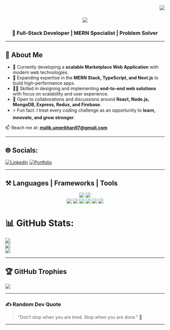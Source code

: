 <img align="right" src="https://visitor-badge.laobi.icu/badge?page_id=umermehboobkhan.umermehboobkhan" />

<h1 align="center">
  <img src="https://readme-typing-svg.herokuapp.com/?font=Righteous&size=35&center=true&vCenter=true&width=600&height=70&duration=4000&lines=Hi+There!+👋;+I'm+Umer+Mehboob+Khan!;MERN+Stack+Developer;Passionate+about+Scalable+Web+Apps" />
</h1>

<h3 align="center">🚀 Full-Stack Developer | MERN Specialist | Problem Solver</h3>

---
## 💫 About Me
- 🔭 Currently developing a **scalable Marketplace Web Application** with modern web technologies.  
- 🌱 Expanding expertise in the **MERN Stack, TypeScript, and Next.js** to build high-performance apps.  
- 👨‍💻 Skilled in designing and implementing **end-to-end web solutions** with focus on scalability and user experience.  
- 💬 Open to collaborations and discussions around **React, Node.js, MongoDB, Express, Redux, and Firebase**.  
- ⚡ Fun fact: I treat every coding challenge as an opportunity to **learn, innovate, and grow stronger**.  


📫 Reach me at: **malik.umerkhan97@gmail.com**

---

## 🌐 Socials:
[![LinkedIn](https://img.shields.io/badge/LinkedIn-%230077B5.svg?logo=linkedin&logoColor=white)](https://www.linkedin.com/in/umer-khan123/) 
[![Portfolio](https://img.shields.io/badge/Portfolio-%23FF5722.svg?logo=vercel&logoColor=white)](https://umerkhan-portfolio.netlify.app/) 

---

## ⚒️ Languages | Frameworks | Tools
<div align="center"> 
  <img src="https://skillicons.dev/icons?i=react,redux,nodejs,express,mongodb,javascript,typescript,firebase,python,nextjs" /> 
  <img src="https://skillicons.dev/icons?i=html,css,tailwind,bootstrap,postman,git,github,vscode" /><br> 
  
  <img src="https://img.shields.io/badge/GSAP-88CE02?style=for-the-badge&logo=greensock&logoColor=white" /> 
  <img src="https://img.shields.io/badge/Aceternity%20UI-000000?style=for-the-badge&logo=vercel&logoColor=white" /> 
  <img src="https://img.shields.io/badge/Locomotive%20Scroll-FF6F61?style=for-the-badge&logo=javascript&logoColor=white" /> 
  <img src="https://img.shields.io/badge/Lenis-222222?style=for-the-badge&logo=javascript&logoColor=yellow" /> 
  <img src="https://img.shields.io/badge/shadcn%2Fui-000000?style=for-the-badge&logo=radixui&logoColor=white" />
  <img src="https://img.shields.io/badge/Clerk-3B82F6?style=for-the-badge&logo=clerk&logoColor=white" />
</div>


# 📊 GitHub Stats:
![](https://github-readme-stats.vercel.app/api?username=Malik-Umer-Mehboob&theme=dark&hide_border=false&include_all_commits=true&count_private=true)<br/>
![](https://github-readme-streak-stats.herokuapp.com/?user=Malik-Umer-Mehboob&theme=dark&hide_border=false)<br/>
![](https://github-readme-stats.vercel.app/api/top-langs/?username=Malik-Umer-Mehboob&theme=dark&hide_border=false&include_all_commits=true&count_private=true&layout=compact)

---

## 🏆 GitHub Trophies
![](https://github-profile-trophy.vercel.app/?username=Malik-Umer-Mehboob&theme=radical&no-frame=false&no-bg=false&margin-w=4)


---

### ✍️ Random Dev Quote
> "Don’t stop when you are tired. Stop when you are done." 🚀

---

